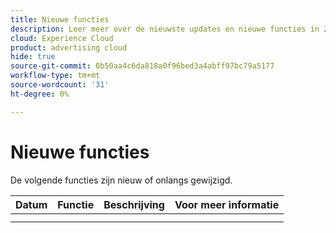 ```yaml
---
title: Nieuwe functies
description: Leer meer over de nieuwste updates en nieuwe functies in Zoeken naar advertenties, Sociale media en Handel.
cloud: Experience Cloud
product: advertising cloud
hide: true
source-git-commit: 0b50aa4c6da818a0f96bed3a4abff97bc79a5177
workflow-type: tm+mt
source-wordcount: '31'
ht-degree: 0%

---
```


# Nieuwe functies

<!-- index: no -->

De volgende functies zijn nieuw of onlangs gewijzigd.

| Datum | Functie | Beschrijving | Voor meer informatie |
| ---- | ------- | ----------- | -------------------- |
|  |  |  |  |
|  |  |  |  |

